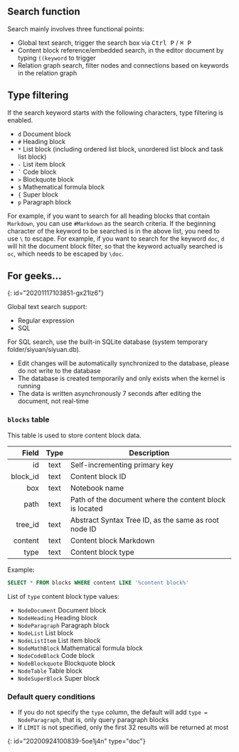 ## Search function

Search mainly involves three functional points:

* Global text search, trigger the search box via <kbd>Ctrl P</kbd> / <kbd>⌘ P</kbd>
* Content block reference/embedded search, in the editor document by typing `((keyword` to trigger
* Relation graph search, filter nodes and connections based on keywords in the relation graph

## Type filtering

If the search keyword starts with the following characters, type filtering is enabled.

* `d` Document block
* `#` Heading block
* `*` List block (including ordered list block, unordered list block and task list block)
* `-` List item block
* `` ` `` Code block
* `>` Blockquote block
* `$` Mathematical formula block
* `{` Super block
* `p` Paragraph block

For example, if you want to search for all heading blocks that contain `Markdown`, you can use `#Markdown` as the search criteria. If the beginning character of the keyword to be searched is in the above list, you need to use `\` to escape. For example, if you want to search for the keyword `doc`, `d` will hit the document block filter, so that the keyword actually searched is `oc`, which needs to be escaped by `\doc`.

## For geeks...
{: id="20201117103851-gx21lz6"}

Global text search support:

* Regular expression
* SQL

For SQL search, use the built-in SQLite database (system temporary folder/siyuan/siyuan.db).

* Edit changes will be automatically synchronized to the database, please do not write to the database
* The database is created temporarily and only exists when the kernel is running
* The data is written asynchronously 7 seconds after editing the document, not real-time

### `blocks` table

This table is used to store content block data.

|    Field | Type | Description                                             |
| -------: | :--: | ------------------------------------------------------- |
|       id | text | Self-incrementing primary key                           |
| block_id | text | Content block ID                                        |
|      box | text | Notebook name                                           |
|     path | text | Path of the document where the content block is located |
|  tree_id | text | Abstract Syntax Tree ID, as the same as root node ID    |
|  content | text | Content block Markdown                                  |
|     type | text | Content block type                                      |

Example:

```sql
SELECT * FROM blocks WHERE content LIKE '%content block%'
```

List of `type` content block type values:

* `NodeDocument` Document block
* `NodeHeading` Heading block
* `NodeParagraph` Paragraph block
* `NodeList` List block
* `NodeListItem` List item block
* `NodeMathBlock` Mathematical formula block
* `NodeCodeBlock` Code block
* `NodeBlockquote` Blockquote block
* `NodeTable` Table block
* `NodeSuperBlock` Super block

### Default query conditions

* If you do not specify the `type` column, the default will add `type = NodeParagraph`, that is, only query paragraph blocks
* If `LIMIT` is not specified, only the first 32 results will be returned at most


{: id="20200924100839-5oe1j4n" type="doc"}

